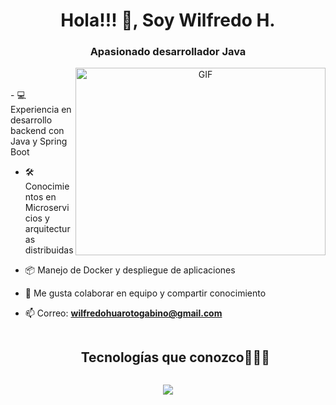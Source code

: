 <h1 align="center">Hola!!! 👋, Soy Wilfredo H.</h1>
<h3 align="center">Apasionado desarrollador Java </h3>

<a target="_blank" align="center">
  <img align="right" top="500" height="300" width="400" alt="GIF" src="https://media.giphy.com/media/SWoSkN6DxTszqIKEqv/giphy.gif">
</a>
<br>

</br>
- 💻 Experiencia en desarrollo backend con Java y Spring Boot

- 🛠️ Conocimientos en Microservicios y arquitecturas distribuidas

- 📦 Manejo de Docker y despliegue de aplicaciones

- 🤝 Me gusta colaborar en equipo y compartir conocimiento 

- 📫 Correo: **wilfredohuarotogabino@gmail.com**

<div id="user-content-toc">
  <ul align="center">
    <summary><h2 style="display: inline-block">Tecnologías que conozco👨🏻‍💻</h2></summary>
  </ul>
</div>
<p align="center">
  <a href="https://skillicons.dev">
    <img src="https://skillicons.dev/icons?i=java,spring,git,github,docker,postgres,mongodb,mysql,hibernate,kafka,postman,maven&perline=14" />
  </a>
</p>



  





